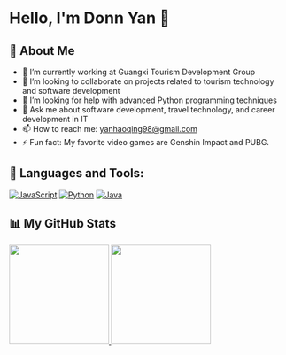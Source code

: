 # Hello, I'm Donn Yan 👋

## 🙋 About Me

- 🔭 I’m currently working at Guangxi Tourism Development Group
- 👯 I’m looking to collaborate on projects related to tourism technology and software development
- 🤔 I’m looking for help with advanced Python programming techniques
- 💬 Ask me about software development, travel technology, and career development in IT
- 📫 How to reach me: yanhaoqing98@gmail.com
- ⚡ Fun fact: My favorite video games are Genshin Impact and PUBG.


## 🚀 Languages and Tools:

[![JavaScript](https://img.shields.io/badge/-JavaScript-333333?style=flat&logo=javascript)](https://developer.mozilla.org/en-US/docs/Web/JavaScript)
[![Python](https://img.shields.io/badge/-Python-333333?style=flat&logo=python)](https://www.python.org/)
[![Java](https://img.shields.io/badge/-Java-333333?style=flat&logo=java)](https://www.oracle.com/java/)

## 📊 My GitHub Stats

<p>
<a href="https://github.com/haoqing-yan">
  <img height="180em" src="https://github-readme-stats.vercel.app/api?username=haoqing-yan&show_icons=true&theme=radical" />
  <img height="180em" src="https://github-readme-stats.vercel.app/api/top-langs/?username=haoqing-yan&layout=compact&theme=radical" />
</a>
</p>

